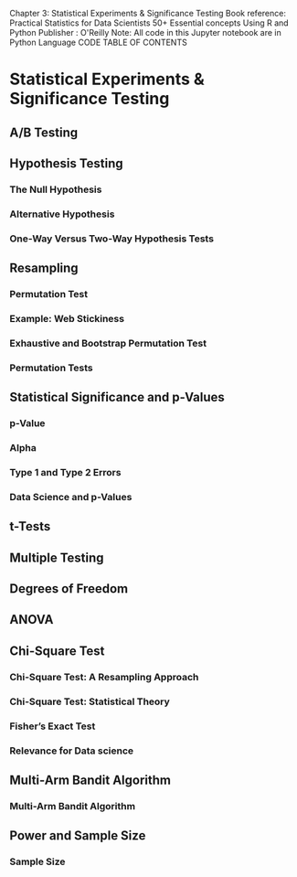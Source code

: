 Chapter 3: Statistical Experiments & Significance Testing
Book reference: Practical Statistics for Data Scientists 50+
                Essential concepts Using R and Python
    Publisher : O'Reilly
Note: All code in this Jupyter notebook are in Python Language
CODE TABLE OF CONTENTS

<h1> Statistical Experiments & Significance Testing </h1>
<h2> A/B Testing </h2>
<h2> Hypothesis Testing </h2>
<h3>The Null Hypothesis</h3>
<h3>Alternative Hypothesis</h3>
<h3>One-Way Versus Two-Way Hypothesis Tests</h3>
<h2>Resampling</h2>
<h3>Permutation Test</h3>
<h3>Example: Web Stickiness</h3>
<h3>Exhaustive and Bootstrap Permutation Test</h3>
<h3>Permutation Tests</h3>
<h2>Statistical Significance and p-Values</h2>
<h3>p-Value</h3>
<h3>Alpha</h3>
<h3>Type 1 and Type 2 Errors</h3>
<h3>Data Science and p-Values</h3>
<h2>t-Tests</h2>
<h2>Multiple Testing</h2>
<h2>Degrees of Freedom</h2>
<h2>ANOVA</h2>
<h2>Chi-Square Test</h2>
<h3>Chi-Square Test: A Resampling Approach</h3>
<h3>Chi-Square Test: Statistical Theory</h3>
<h3>Fisher’s Exact Test</h3>
<h3>Relevance for Data science</h3>
<h2>Multi-Arm Bandit Algorithm</h2>
<h3>Multi-Arm Bandit Algorithm </h3>
<h2>Power and Sample Size</h2>
<h3>Sample Size </h3>